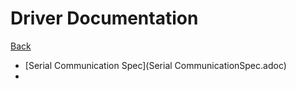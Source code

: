 # Driver Documentation

[Back](../)

- [Serial Communication Spec](Serial CommunicationSpec.adoc)
- 